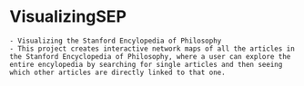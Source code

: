 # VisualizingSEP
    - Visualizing the Stanford Encylopedia of Philosophy
    - This project creates interactive network maps of all the articles in the Stanford Encyclopedia of Philosophy, where a user can explore the entire encylopedia by searching for single articles and then seeing which other articles are directly linked to that one.   

